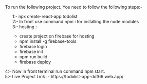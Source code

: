 To run the following project. You need to follow the following steps:- <br>
<ul>
1:- npx create-react-app todolist<br>
2:- In front use command npm i for installing the node modules
<br>
3:- hosting :-
<ul>
  <li>
    create project on firebase for hosting 
  </li>
  <li>
    npm install -g firebase-tools 
  </li>
  <li>
    firebase login
  </li>
  <li>
    firebase init
  </li>
  <li>
    npm run build
  </li>
<li>
    firebase deploy<br>
</li>
</ul>
  </ul>
4:- Now in front terminal run command npm start.<br>
5:- Live Project Link :- https://todolist-app-ddf69.web.app/
                
